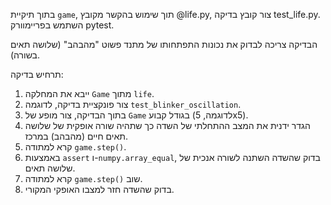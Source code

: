 בתוך תיקיית `game`, תוך שימוש בהקשר מקובץ @life.py, צור קובץ בדיקה test_life.py. השתמש בפריימוורק pytest.

הבדיקה צריכה לבדוק את נכונות התפתחותו של מתנד פשוט "מהבהב" (שלושה תאים בשורה).

תרחיש בדיקה:
1.  ייבא את המחלקה `Game` מתוך `life`.
2.  צור פונקציית בדיקה, לדוגמה `test_blinker_oscillation`.
3.  בתוך הבדיקה, צור מופע של `Game` בגודל קבוע (לדוגמה, 5x5).
4.  הגדר ידנית את המצב ההתחלתי של השדה כך שתהיה שורה אופקית של שלושה תאים חיים (מהבהב) במרכז.
5.  קרא למתודה `game.step()`.
6.  באמצעות `assert` ו-`numpy.array_equal`, בדוק שהשדה השתנה לשורה אנכית של שלושה תאים.
7.  קרא למתודה `game.step()` שוב.
8.  בדוק שהשדה חזר למצבו האופקי המקורי.